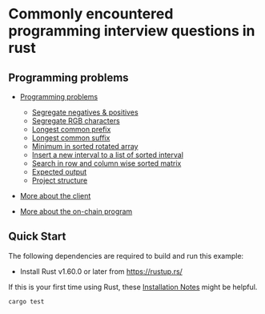 # Commonly encountered programming interview questions in rust

## Programming problems
  - [Programming problems](#programming-problems)
    - [Segregate negatives & positives](https://github.com/ratulb/programming_interview_questions_in_rust/blob/master/segregate_pos_and_negs/src/lib.rs)
    - [Segregate RGB characters](https://github.com/ratulb/programming_interview_questions_in_rust/blob/master/segregate_rgb_characters/src/lib.rs)
    - [Longest common prefix](https://github.com/ratulb/programming_interview_questions_in_rust/blob/master/longest_common_prefix/src/lib.rs)
    - [Longest common suffix](https://github.com/ratulb/programming_interview_questions_in_rust/blob/master/longest_common_suffix/src/lib.rs)
    - [Minimum in sorted rotated array](https://github.com/ratulb/programming_interview_questions_in_rust/blob/master/min_in_sorted_rotated_array/src/lib.rs)
    - [Insert a new interval to a list of sorted interval](https://github.com/ratulb/programming_interview_questions_in_rust/blob/master/insert_new_interval/src/lib.rs)
    - [Search in row and column wise sorted matrix](https://github.com/ratulb/programming_interview_questions_in_rust/blob/master/search_in_sorted_matrix/src/lib.rs)
    - [Expected output](#expected-output)
    - [Project structure](#project-structure)

  - [More about the client](#more-about-the-client)
    
  - [More about the on-chain program](#more-about-the-on-chain-program)
    
## Quick Start

The following dependencies are required to build and run this example:

- Install Rust v1.60.0 or later from https://rustup.rs/

If this is your first time using Rust, these [Installation
Notes](README-installation-notes.md) might be helpful.

```bash
cargo test
```

